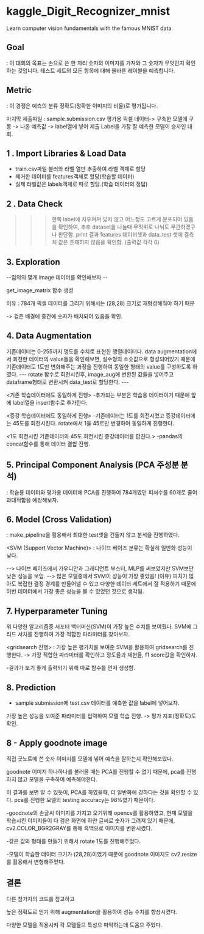 # kaggle_Digit_Recognizer_mnist

Learn computer vision fundamentals with the famous MNIST data

 
## Goal

: 이 대회의 목표는 손으로 쓴 한 자리 숫자의 이미지를 가져와 그 숫자가 무엇인지 확인하는 것입니다.
테스트 세트의 모든 항목에 대해 올바른 레이블을 예측합니다.

## Metric

: 이 경쟁은 예측의 분류 정확도(정확한 이미지의 비율)로 평가됩니다.
 
마지막 제출파일 : sample.submission.csv
평가용 픽셀 데이터-> 구축한 모델에 구동 -> 나온 예측값 -> label열에 넣어 제출
Label을 가장 잘 예측한 모델이 승자인 대회.

## 1 . Import Libraries & Load Data
- train.csv파일 불러와 라벨 열만 추출하여 라벨 객체로 할당
- 제거한 데이터를 features객체로 할당(학습할 데이터)
- 실제 라벨값은 labels객체로 따로 할당.(학습 데이터의 정답)

## 2 . Data Check

>>> 한쪽 label에 치우쳐져 있지 않고 어느정도 고르게 분포되어 있음을 확인하여, 추후 dataset을 나눌때 무작위로 나눠도 무관하겠구나 판단함.
>>>print 결과 features 데이터셋과 data_test 셋에 결측치 값은 존재하지 않음을 확인함. (출력값 각각 0)

## 3. Exploration 

--임의의 몇개 image 데이터를 확인해보자.--
 
get_image_matrix 함수 생성

이유 : 784개 픽셀 데이터를 그리기 위해서는 (28,28) 크기로 재형성해줘야 하기 때문

-> 검은 배경에 중간에 숫자가 배치되어 있음을 확인.

## 4. Data Augmentation 

기존데이터는 0-255까지 명도를 수치로 표현한 행렬데이터다.
data augmentation에서 회전한 데이터의 value들을 확인해보면, 실수형의 소숫값으로 형성되어있기 때문에 기존데이터도 1도만 변화해주는 과정을 진행하여 동일한 형태의 value를 구성하도록 하였다.
--- rotate 함수로 회전시킨후, image_aug에 변환된 값들을 넣어주고 dataframe형태로 변환시켜 data_test로 할당한다. ---

 
<기존 학습데이터에도 동일하게 진행>
-추가되는 부분은 학습용 데이터이기 때문에 앞에 label열을 insert함수로 추가한다.


<증강 학습데이터에도 동일하게 진행>
-기존데이터는 1도를 회전시켰고 증강데이터에는 45도를 회전시킨다. rotate에서 1을 45로만 변경하여 동일하게 진행한다.

<1도 회전시킨 기존데이터와 45도 회전시킨 증강데이터를 합친다.>
-pandas의 concat함수를 통해 데이터 결합 진행.

##   5. Principal Component Analysis  (PCA 주성분 분석)

: 학습용 데이터와 평가용 데이터에  PCA를 진행하여 784개였던 피처수를 60개로 줄여 과대적합을 예방해보자.

##  6. Model (Cross Validation)

: make_pipeline을 활용해서 최대한 test셋을 건들지 않고 분석을 진행하였다.

<SVM (Support Vector Machine)>
<RandomForestClassifier>
<KNeighborsClassifier>
<GaussianNB> : 나이브 베이즈 분류는 확실히 일반화 성능이 낮다.
<GradientBoostingClassifier>
<MLPClassifier>
 
--> 나이브 베이즈에서 가우디안과 그래디언트 부스터, MLP를 써보았지만 SVM보단 낮은 성능을 보임.
--> 많은 모델중에서 SVM이 성능이 가장 좋았음!
(이유)
피처가 많아도 복잡한 결정 경계를 만들어낼 수 있고 다양한 데이터 세트에서 잘 적용하기 때문에 이번 데이터에서 가장 좋은 성능을 볼 수 있었던 것으로 생각됨.
 
##  7. Hyperparameter Tuning

위 다양한 알고리즘중 서포터 백터머신(SVM)이 가장 높은 수치를 보여줬다.
SVM에 그리드 서치를 진행하여 가장 적합한 파라미터를 찾아보자.
 
<gridsearch 진행>
: 가장 높은 평가치를 보여준 SVM을 활용하여 gridsearch를 진행한다.
-> 가장 적합한 파라미터를 확인하고 정도율과 재현율, f1 score값을 확인하자.
 
-결과가 보기 좋게 출력되기 위해 따로 함수를 먼저 생성함.
 
## 8. Prediction

- sample submission에 test.csv 데이터를 예측한 값을 label에 넣어보자.
 
가장 높은 성능을 보여준 파라미터를 입력하여 모델 학습 진행. -> 평가 지표(정확도)도 확인.

##  8 - Apply goodnote image 

직접 굿노트에 쓴 숫자 이미지를 모델에 넣어 예측을 잘하는지 확인해보았다.
 
goodnote 이미지 하나하나를 불러올 때는 PCA를 진행할 수 없기 때문에, pca를 진행하지 않고 모델을 구축하여 예측해야한다.
 
이 결과를 보면 알 수 있듯이, PCA를 하였을때, 더 일반화에 강하다는 것을 확인할 수 있다. pca를 진행한 모델의 testing accuracy는 98%였기 때문이다.

-goodnote의 손글씨 이미지를 가지고 오기위해 opencv를 활용하였고,
현재 모델을 학습시킨 이미지들이 다 검은 화면에 하얀 글씨로 숫자가 그려져 있기 때문에,
cv2.COLOR_BGR2GRAY를 통해 흑백으로 이미지를 변환시켰다.
 
-같은 값의 형태를 만들기 위해서 rotate 1도를 진행해주었다.
 
-모델이 학습한 데이터 크기가 (28,28)이었기 때문에 goodnote 이미지도 cv2.resize를 활용해서 변형해주었다.
 
 
## 결론

다른 참가자의 코드를 참고하고

높은 정확도르 얻기 위해 augmentation을 활용하여 성능 수치를 향상시켰다.

다양한 모델을 적용시켜 각 모델들으 특성으 파악하는데 도움으 주었다.
